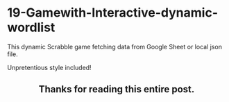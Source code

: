 # 19-Gamewith-Interactive-dynamic-wordlist

This dynamic Scrabble game fetching data from Google Sheet or local json file.

Unpretentious style included!

<h2 align="center">Thanks for reading this entire post.<h2>

